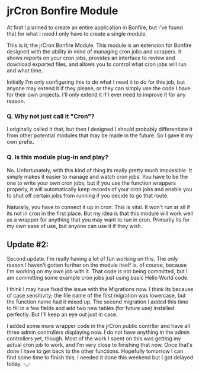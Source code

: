 # jrCron Bonfire Module

At first I planned to create an entire application in Bonfire, but I've found that for what I need I only have to create a single module.


This is it; the jrCron Bonfire Module. This module is an extension for Bonfire designed with the ability in mind of managing cron jobs and scrapers. It shows reports on your cron jobs, provides an interface to review and download exported files, and allows you to control what cron jobs will run and what time.


Initially I'm only configuring this to do what I need it to do for this job, but anyone may extend it if they please, or they can simply use the code I have for their own projects. I'll only extend it if I ever need to improve it for any reason.



### Q. Why not just call it "Cron"?

I originally called it that, but then I designed I should probably differentiate it from other potential modules that may be made in the future. So I gave it my own prefix.


### Q. Is this module plug-in and play?

No. Unfortunately, with this kind of thing its really pretty much impossible. It simply makes it easier to manage and watch cron jobs. You have to be the one to write your own cron jobs, but if you use the function wrappers properly, it will automatically keep records of your cron jobs and enable you to shut off certain jobs from running if you decide to go that route.

Naturally, you have to connect it up in cron. This is vital. It won't run at all if its not in cron in the first place. But my idea is that this module will work well as a wrapper for anything that you may want to run in cron. Primarily its for my own ease of use, but anyone can use it if they wish.



## Update #2:

Second update. I'm really having a lot of fun working on this. The only reason I haven't gotten further on the module itself is, of course, because I'm working on my own job with it. That code is not being committed, but I am committing some example cron jobs just using basic Hello World code.

I think I may have fixed the issue with the Migrations now. I *think* its because of case sensitivity; the file name of the first migration was lowercase, but the function name had it mixed up. The second migration I added this time to fill in a few fields and add two new tables (for future use) installed perfectly. But I'll keep an eye out just in case.

I added some more wrapper code in the jrCron public contrller and have all three admin controllers displaying now. I do not have anything in the admin controllers yet, though. Most of the work I spent on this was getting my actual cron job to work, and I'm very close to finishing that now. Once that's done I have to get back to the other functions. Hopefully tomorrow I can find some time to finish this; I needed it done this weekend but I got delayed today. -_-
